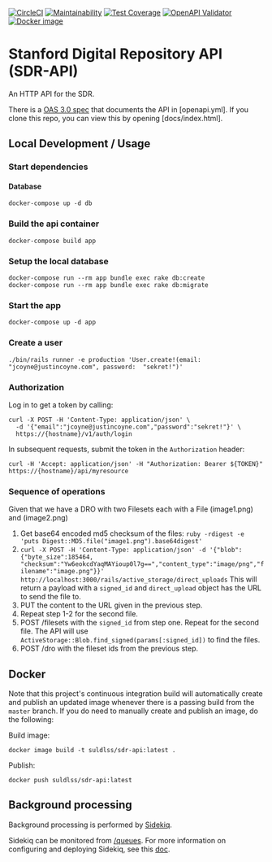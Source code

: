[![CircleCI](https://circleci.com/gh/sul-dlss/sdr-api.svg?style=svg)](https://circleci.com/gh/sul-dlss/sdr-api)
[![Maintainability](https://api.codeclimate.com/v1/badges/6e11d54474bfaf70480b/maintainability)](https://codeclimate.com/github/sul-dlss/sdr-api/maintainability)
[![Test Coverage](https://api.codeclimate.com/v1/badges/6e11d54474bfaf70480b/test_coverage)](https://codeclimate.com/github/sul-dlss/sdr-api/test_coverage)
[![OpenAPI Validator](http://validator.swagger.io/validator?url=https://raw.githubusercontent.com/sul-dlss/sdr-api/master/openapi.yml)](http://validator.swagger.io/validator/debug?url=https://raw.githubusercontent.com/sul-dlss/sdr-api/master/openapi.yml)
[![Docker image](https://images.microbadger.com/badges/image/suldlss/sdr-api.svg)](https://microbadger.com/images/suldlss/sdr-api "Get your own image badge on microbadger.com")

# Stanford Digital Repository API (SDR-API)

An HTTP API for the SDR.

There is a [OAS 3.0 spec](http://spec.openapis.org/oas/v3.0.2) that documents the API in [openapi.yml].  If you clone this repo, you can view this by opening [docs/index.html].

## Local Development / Usage

### Start dependencies

#### Database

```
docker-compose up -d db
```

### Build the api container

```
docker-compose build app
```

### Setup the local database

```
docker-compose run --rm app bundle exec rake db:create
docker-compose run --rm app bundle exec rake db:migrate
```

### Start the app

```
docker-compose up -d app
```

### Create a user

```
./bin/rails runner -e production 'User.create!(email: "jcoyne@justincoyne.com", password:  "sekret!")'
```

### Authorization

Log in to get a token by calling:

```
curl -X POST -H 'Content-Type: application/json' \
  -d '{"email":"jcoyne@justincoyne.com","password":"sekret!"}' \
  https://{hostname}/v1/auth/login
```

In subsequent requests, submit the token in the `Authorization` header:


```
curl -H 'Accept: application/json' -H "Authorization: Bearer ${TOKEN}" https://{hostname}/api/myresource
```


### Sequence of operations

Given that we have a DRO with two Filesets each with a File (image1.png) and (image2.png)

1. Get base64 encoded md5 checksum of the files: `ruby -rdigest -e 'puts Digest::MD5.file("image1.png").base64digest'`
1. `curl -X POST -H 'Content-Type: application/json' -d '{"blob":{"byte_size":185464, "checksum":"Yw6eokcdYaqMAYioup0l7g==","content_type":"image/png","filename":"image.png"}}' http://localhost:3000/rails/active_storage/direct_uploads`
  This will return a payload with a `signed_id` and `direct_upload` object has the URL to send the file to.
1. PUT the content to the URL given in the previous step.
1. Repeat step 1-2 for the second file.
1. POST /filesets with the `signed_id` from step one.  Repeat for the second file. The API will use `ActiveStorage::Blob.find_signed(params[:signed_id])` to find the files.
1. POST /dro with the fileset ids from the previous step.

## Docker

Note that this project's continuous integration build will automatically create and publish an updated image whenever there is a passing build from the `master` branch. If you do need to manually create and publish an image, do the following:

Build image:
```
docker image build -t suldlss/sdr-api:latest .
```

Publish:
```
docker push suldlss/sdr-api:latest
```

## Background processing
Background processing is performed by [Sidekiq](https://github.com/mperham/sidekiq).

Sidekiq can be monitored from [/queues](http://localhost:3000/queues).
For more information on configuring and deploying Sidekiq, see this [doc](https://github.com/sul-dlss/DevOpsDocs/blob/master/projects/sul-requests/background_jobs.md).
